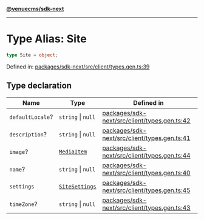 [**@venuecms/sdk-next**](../Index.md)

***

# Type Alias: Site

```ts
type Site = object;
```

Defined in: [packages/sdk-next/src/client/types.gen.ts:39](https://github.com/venuecms/sdk/blob/827e1eaa472dae7093291e9dcf3855760c75d0d4/packages/sdk-next/src/client/types.gen.ts#L39)

## Type declaration

| Name | Type | Defined in |
| ------ | ------ | ------ |
| <a id="defaultlocale"></a> `defaultLocale`? | `string` \| `null` | [packages/sdk-next/src/client/types.gen.ts:42](https://github.com/venuecms/sdk/blob/827e1eaa472dae7093291e9dcf3855760c75d0d4/packages/sdk-next/src/client/types.gen.ts#L42) |
| <a id="description"></a> `description`? | `string` \| `null` | [packages/sdk-next/src/client/types.gen.ts:41](https://github.com/venuecms/sdk/blob/827e1eaa472dae7093291e9dcf3855760c75d0d4/packages/sdk-next/src/client/types.gen.ts#L41) |
| <a id="image"></a> `image`? | [`MediaItem`](MediaItem.md) | [packages/sdk-next/src/client/types.gen.ts:44](https://github.com/venuecms/sdk/blob/827e1eaa472dae7093291e9dcf3855760c75d0d4/packages/sdk-next/src/client/types.gen.ts#L44) |
| <a id="name"></a> `name`? | `string` \| `null` | [packages/sdk-next/src/client/types.gen.ts:40](https://github.com/venuecms/sdk/blob/827e1eaa472dae7093291e9dcf3855760c75d0d4/packages/sdk-next/src/client/types.gen.ts#L40) |
| <a id="settings"></a> `settings` | [`SiteSettings`](SiteSettings.md) | [packages/sdk-next/src/client/types.gen.ts:45](https://github.com/venuecms/sdk/blob/827e1eaa472dae7093291e9dcf3855760c75d0d4/packages/sdk-next/src/client/types.gen.ts#L45) |
| <a id="timezone"></a> `timeZone`? | `string` \| `null` | [packages/sdk-next/src/client/types.gen.ts:43](https://github.com/venuecms/sdk/blob/827e1eaa472dae7093291e9dcf3855760c75d0d4/packages/sdk-next/src/client/types.gen.ts#L43) |
